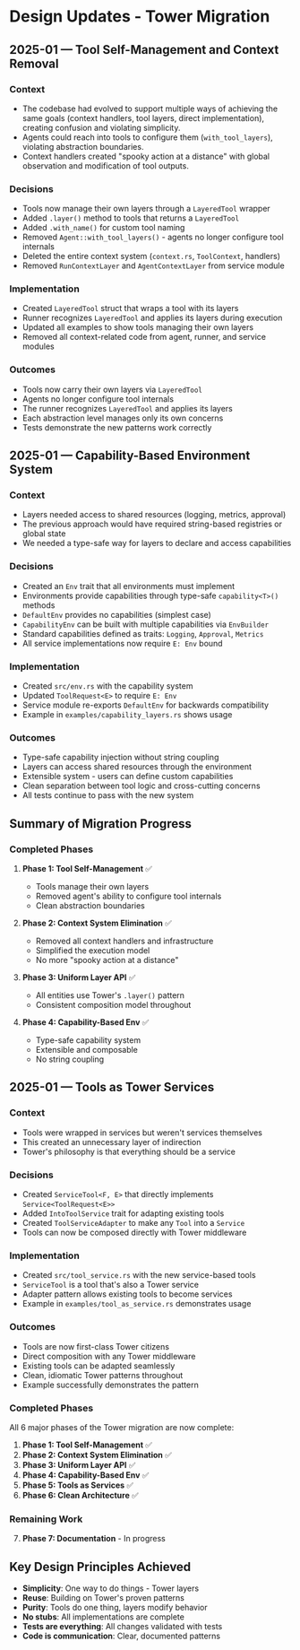# Design Updates - Tower Migration

## 2025-01 — Tool Self-Management and Context Removal

### Context

- The codebase had evolved to support multiple ways of achieving the same goals (context handlers, tool layers, direct implementation), creating confusion and violating simplicity.
- Agents could reach into tools to configure them (`with_tool_layers`), violating abstraction boundaries.
- Context handlers created "spooky action at a distance" with global observation and modification of tool outputs.

### Decisions

- Tools now manage their own layers through a `LayeredTool` wrapper
- Added `.layer()` method to tools that returns a `LayeredTool`
- Added `.with_name()` for custom tool naming
- Removed `Agent::with_tool_layers()` - agents no longer configure tool internals
- Deleted the entire context system (`context.rs`, `ToolContext`, handlers)
- Removed `RunContextLayer` and `AgentContextLayer` from service module

### Implementation

- Created `LayeredTool` struct that wraps a tool with its layers
- Runner recognizes `LayeredTool` and applies its layers during execution
- Updated all examples to show tools managing their own layers
- Removed all context-related code from agent, runner, and service modules

### Outcomes

- Tools now carry their own layers via `LayeredTool`
- Agents no longer configure tool internals
- The runner recognizes `LayeredTool` and applies its layers
- Each abstraction level manages only its own concerns
- Tests demonstrate the new patterns work correctly

## 2025-01 — Capability-Based Environment System

### Context

- Layers needed access to shared resources (logging, metrics, approval)
- The previous approach would have required string-based registries or global state
- We needed a type-safe way for layers to declare and access capabilities

### Decisions

- Created an `Env` trait that all environments must implement
- Environments provide capabilities through type-safe `capability<T>()` methods
- `DefaultEnv` provides no capabilities (simplest case)
- `CapabilityEnv` can be built with multiple capabilities via `EnvBuilder`
- Standard capabilities defined as traits: `Logging`, `Approval`, `Metrics`
- All service implementations now require `E: Env` bound

### Implementation

- Created `src/env.rs` with the capability system
- Updated `ToolRequest<E>` to require `E: Env`
- Service module re-exports `DefaultEnv` for backwards compatibility
- Example in `examples/capability_layers.rs` shows usage

### Outcomes

- Type-safe capability injection without string coupling
- Layers can access shared resources through the environment
- Extensible system - users can define custom capabilities
- Clean separation between tool logic and cross-cutting concerns
- All tests continue to pass with the new system

## Summary of Migration Progress

### Completed Phases

1. **Phase 1: Tool Self-Management** ✅

   - Tools manage their own layers
   - Removed agent's ability to configure tool internals
   - Clean abstraction boundaries

2. **Phase 2: Context System Elimination** ✅

   - Removed all context handlers and infrastructure
   - Simplified the execution model
   - No more "spooky action at a distance"

3. **Phase 3: Uniform Layer API** ✅

   - All entities use Tower's `.layer()` pattern
   - Consistent composition model throughout

4. **Phase 4: Capability-Based Env** ✅
   - Type-safe capability system
   - Extensible and composable
   - No string coupling

## 2025-01 — Tools as Tower Services

### Context

- Tools were wrapped in services but weren't services themselves
- This created an unnecessary layer of indirection
- Tower's philosophy is that everything should be a service

### Decisions

- Created `ServiceTool<F, E>` that directly implements `Service<ToolRequest<E>>`
- Added `IntoToolService` trait for adapting existing tools
- Created `ToolServiceAdapter` to make any `Tool` into a `Service`
- Tools can now be composed directly with Tower middleware

### Implementation

- Created `src/tool_service.rs` with the new service-based tools
- `ServiceTool` is a tool that's also a Tower service
- Adapter pattern allows existing tools to become services
- Example in `examples/tool_as_service.rs` demonstrates usage

### Outcomes

- Tools are now first-class Tower citizens
- Direct composition with any Tower middleware
- Existing tools can be adapted seamlessly
- Clean, idiomatic Tower patterns throughout
- Example successfully demonstrates the pattern

### Completed Phases

All 6 major phases of the Tower migration are now complete:

1. **Phase 1: Tool Self-Management** ✅
2. **Phase 2: Context System Elimination** ✅
3. **Phase 3: Uniform Layer API** ✅
4. **Phase 4: Capability-Based Env** ✅
5. **Phase 5: Tools as Services** ✅
6. **Phase 6: Clean Architecture** ✅

### Remaining Work

7. **Phase 7: Documentation** - In progress

## Key Design Principles Achieved

- **Simplicity**: One way to do things - Tower layers
- **Reuse**: Building on Tower's proven patterns
- **Purity**: Tools do one thing, layers modify behavior
- **No stubs**: All implementations are complete
- **Tests are everything**: All changes validated with tests
- **Code is communication**: Clear, documented patterns
